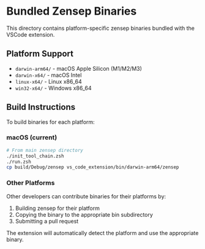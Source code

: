 # Bundled Zensep Binaries

This directory contains platform-specific zensep binaries bundled with the VSCode extension.

## Platform Support

- `darwin-arm64/` - macOS Apple Silicon (M1/M2/M3)
- `darwin-x64/` - macOS Intel
- `linux-x64/` - Linux x86_64
- `win32-x64/` - Windows x86_64

## Build Instructions

To build binaries for each platform:

### macOS (current)
```bash
# From main zensep directory
./init_tool_chain.zsh
./run.zsh
cp build/Debug/zensep vs_code_extension/bin/darwin-arm64/zensep
```

### Other Platforms
Other developers can contribute binaries for their platforms by:
1. Building zensep for their platform
2. Copying the binary to the appropriate bin subdirectory
3. Submitting a pull request

The extension will automatically detect the platform and use the appropriate binary.